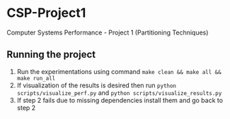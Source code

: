 # CSP-Project1
Computer Systems Performance - Project 1 (Partitioning Techniques)

## Running the project

1. Run the experimentations using command `make clean && make all && make run_all`
2. If visualization of the results is desired then run `python scripts/visualize_perf.py` and `python scripts/visualize_results.py `
3. If step 2 fails due to missing dependencies install them and go back to step 2